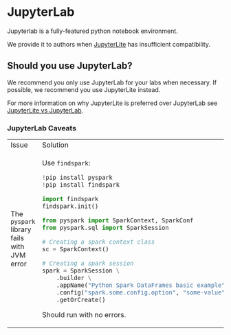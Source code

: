 # JupyterLab

Jupyterlab is a fully-featured python notebook environment.

We provide it to authors when [JupyterLite](./jupyterlite) has insufficient compatibility.

## Should you use JupyterLab?

We recommend you only use JupyterLab for your labs when necessary. If possible, we recommend you use JupyterLite instead.

For more information on why JupyterLite is preferred over JupyterLab see [JupyterLite vs JupyterLab](../jupyterlite-vs-jupyterlab).

### JupyterLab Caveats

<!-- | Issue | Solution |
|---|---|
| `pyspark` fails with JVM error | Find apache spark installation using `findspark`: \
```
pip install pyspark
from pyspark import SparkContext, SparkConf
from pyspark.sql import SparkSession
sc = SparkContext()
``` |
| Responsive UI | Less Responsive UI | -->


<table>
<tr>
<td> Issue </td> <td> Solution </td>
</tr>
<tr>
<td> The <code>pyspark</code> library fails with JVM error </td>
<td>

Use <code>findspark</code>:

```python
!pip install pyspark
!pip install findspark
```

```python
import findspark
findspark.init()
```

```python
from pyspark import SparkContext, SparkConf
from pyspark.sql import SparkSession
```

```python
# Creating a spark context class
sc = SparkContext()

# Creating a spark session
spark = SparkSession \
    .builder \
    .appName("Python Spark DataFrames basic example") \
    .config("spark.some.config.option", "some-value") \
    .getOrCreate()
```

Should run with no errors.

</td>
</tr>
</table>
